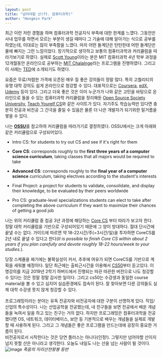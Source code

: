```yaml
---
layout: post
title: "넘어야할 산(ft. 컴퓨터과학)"
author: "Hongmin Park"
---
```



최근 이런 저런 경험을 하며 컴퓨터과학 전공지식 부족에 대한 한계를 느꼈다. 그동안은 사내 업무를 하면서 모르는 부분이 생길 때마다 그 기술에 대해 알아가는 식으로 공부를 하였는데, 이대로는 많이 부족함을 느꼈다. 마치 어떤 돌계단은 탄탄한데 어떤 돌계단은 물에 빠지는 그런 느낌이었다. 장기적으로 생각하고 보통의 컴퓨터과학과 커리큘럼을 따라가보기로 하였다. 실제로 [Scott Young](https://www.scotthyoung.com/blog/)이라는 분은 MIT 컴퓨터과학 4년 학부 과정을 12개월동안 온라인으로 공부하는 [MIT Chalalnge](https://www.scotthyoung.com/blog/myprojects/mit-challenge-2/)라는 프로그램을 진행하였다. 그리고 이 사례는 [TED](https://www.youtube.com/watch?v=piSLobJfZ3c)에 소개되기도 하였다.<br>

요즘은 무료/저렴한 가격에 오픈된 매우 질 좋은 강의들이 정말 많다. 특히 고퀄리티의 유명 대학 강의도 쉽게 온라인으로 청강할 수 있다. 대표적으로는 [Coursera](https://www.coursera.org/), [edX](https://www.edx.org/), [Udemy](http://udemy.com/) 등이 있다. 그리고 더욱 좋은 것은 이미 누군가가 나와 같은 고민을 바탕으로 온라인으로 들을 수 있는 컴퓨터과학 커리큘럼을 정리해둔 [Open Source Society University](https://github.com/ossu/computer-science), [Teach Yourelf CS](https://teachyourselfcs.com/)와 같은 사이트가 있다. 자기주도 학습능력만 있다면 충분히 전공과 비전공 그 간극을 줄일 수 있음은 물론 더 나은 개발자가 되기위한 밑거름을 쌓을 수 있다. <br>

나는 [**OSSU**](https://github.com/ossu/computer-science)를 참고하여 커리큘럼을 따라가기로 결정하였다. OSSU에서는 크게 아래와 같은 커리큘럼으로 구성되어있다.

- Intro CS: for students to try out CS and see if it's right for them

- **Core CS**: corresponds roughly to the **first three years of a computer science curriculum**, taking classes that all majors would be required to take

- **Advanced CS**: corresponds roughly to the **final year of a computer science** curriculum, taking electives according to the student's interests

- Final Project: a project for students to validate, consolidate, and display their knowledge, to be evaluated by their peers worldwide

- Pro CS: graduate-level specializations students can elect to take after completing the above curriculum if they want to maximize their chances of getting a good job

나는 위의 커리큘럼 중 컴공 3년 과정에 해당하는 [Core CS](https://github.com/ossu/computer-science#core-cs) 부터 따라가 보고자 한다. 정말 대학 커리큘럼을 기반으로 구성되어있기 때문에 그 양이 방대하다. 절대 단시간에 끝낼 수는 없다. 가이드에 따르면 약 18-22시간/주(=3시간/일)을 투자하면 CoreCS를 2년 내로 끝낼 수 있다고 한다(*It is possible to finish Core CS within about 2 years if you plan carefully and devote roughly 18-22 hours/week to your studies.*). 

당장 스케쥴을 짜기에는 불확실성이 커서, 추후에 여유가 되면 CoreCS를 기반으로 계획을 세워볼 예정이다. 일단 최근에는 출퇴근시간을 이용해서 [CS50](https://cs50.harvard.edu/college/)부터 듣고있다. 이 명강의를 지금 2019년 2학기 하버드에서 진행되는 따끈 따끈한 버전으로 나도 청강할 수 있다는 것은 정말 정말 감사한 일이다. 그리고 cs50는 수강생과 동일한 course material을 볼 수 있고 심지어 실습환경에도 접속이 된다. 잘 찾아보면 다른 강의들도 실제 대학 수강생 못지 않게 청강할 수 있다.
<br><br>
프로그래밍이라는 분야는 유독 전공자와 비전공자에 대한 구분이 선명하게 있다. 직업/산업의 특수성이다. 나는 산업공학을 전공했는데, 내 친구들을 보면 전공에서 배운 개념들을 녹여서 일을 하고 있는 친구는 거의 없다. 하지만 프로그래밍은 컴퓨터과학을 전공했다면 OS, 네트워크, 데이터베이스, 보안 등 기본적으로 배우는 개념들을 실제로 개발할 때 사용하게 된다. 그리고 그 개념들은 좋은 프로그램을 만드는데에 굉장히 중요한 거름이 된다. <br>
비전공자로서 시작한다는 것은 당연 플러스는 아니다(인정!). 그렇지만 넘어야할 산이지 넘지 못할 산은 아니라고 생각한다. 오늘도 내일도 나는 산을 넘는 사람이 될 것이다. 
![image](https://user-images.githubusercontent.com/21957275/68381628-7bfaa480-0195-11ea-93d6-01f471e431d3.png)
_죽음의 지리산천왕봉 등반_

